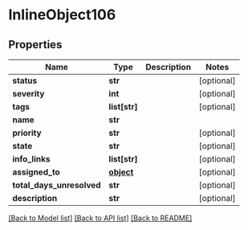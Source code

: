 # InlineObject106

## Properties
Name | Type | Description | Notes
------------ | ------------- | ------------- | -------------
**status** | **str** |  | [optional] 
**severity** | **int** |  | [optional] 
**tags** | **list[str]** |  | [optional] 
**name** | **str** |  | 
**priority** | **str** |  | [optional] 
**state** | **str** |  | [optional] 
**info_links** | **list[str]** |  | [optional] 
**assigned_to** | [**object**](.md) |  | [optional] 
**total_days_unresolved** | **str** |  | [optional] 
**description** | **str** |  | [optional] 

[[Back to Model list]](../README.md#documentation-for-models) [[Back to API list]](../README.md#documentation-for-api-endpoints) [[Back to README]](../README.md)


